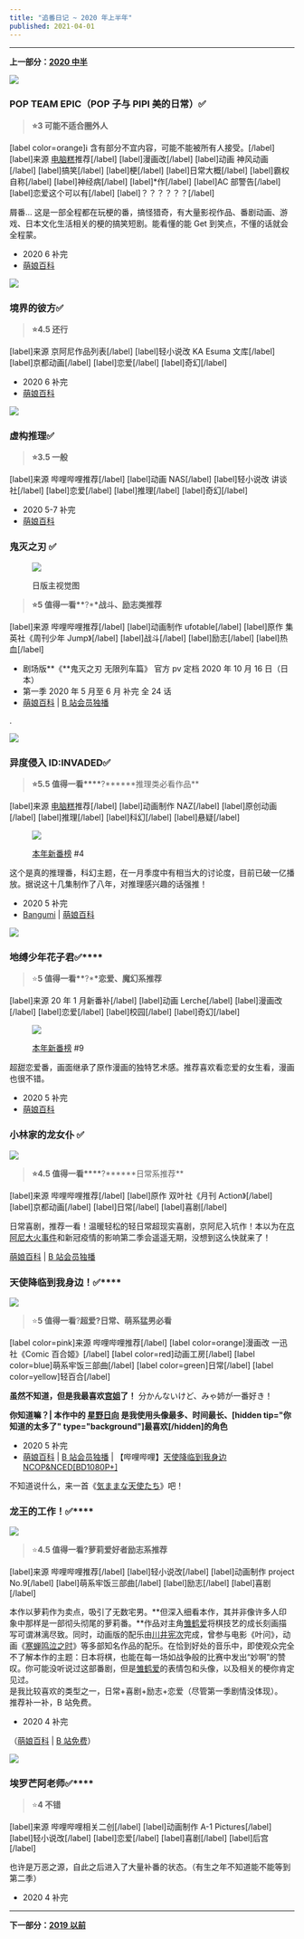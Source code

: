 ```yaml
---
title: "追番日记 ~ 2020 年上半年"
published: 2021-04-01
---
```


---

**上一部分：[2020 中半](https://magma.ink/fan20b#foot)**

![](images/212279_iG7S3.jpg)

### **POP TEAM EPIC**（**POP 子与 PIPI 美的日常**）✅

> **⭐3 可能不适合圈外人**

\[label color=orange\]ℹ️ 含有部分不宜内容，可能不能被所有人接受。\[/label\] \[label\]来源 [电脑糕](http://diannaogao.magma.ink)推荐\[/label\] \[label\]漫画改\[/label\] \[label\]动画 神风动画\[/label\] \[label\]搞笑\[/label\] \[label\]梗\[/label\] \[label\]日常大概\[/label\] \[label\]霸权自称\[/label\] \[label\]神经病\[/label\] \[label\]\*作\[/label\] \[label\]AC 部警告\[/label\] \[label\]恋爱这个可以有\[/label\] \[label\]？？？？？？\[/label\]

屑番... 这是一部全程都在玩梗的番，搞怪猎奇，有大量影视作品、番剧动画、游戏、日本文化生活相关的梗的搞笑短剧。能看懂的能 Get 到笑点，不懂的话就会全程蒙。

- 2020 6 补完
- [萌娘百科](https://zh.moegirl.org.cn/POP_TEAM_EPIC)

![](images/49278_8dE0u.jpg)

### **境界的彼方**✅

> **⭐4.5 还行**

\[label\]来源 京阿尼作品列表\[/label\] \[label\]轻小说改 KA Esuma 文库\[/label\] \[label\]京都动画\[/label\] \[label\]恋爱\[/label\] \[label\]奇幻\[/label\]

- 2020 6 补完
- [萌娘百科](https://zh.moegirl.org.cn/%E5%A2%83%E7%95%8C%E7%9A%84%E5%BD%BC%E6%96%B9)

![](images/271687_1326P.jpg)

### **虚构推理**✅

> **⭐3.5 一般**

\[label\]来源 哔哩哔哩推荐\[/label\] \[label\]动画 NAS\[/label\] \[label\]轻小说改 讲谈社\[/label\] \[label\]恋爱\[/label\] \[label\]推理\[/label\] \[label\]奇幻\[/label\]

- 2020 5-7 补完
- [萌娘百科](https://zh.moegirl.org.cn/%E8%99%9A%E6%9E%84%E6%8E%A8%E7%90%86)

### **鬼灭之刃 ✅**

<figure>

![](images/636px-Kimetsu_no_Yaiba_Anime_KV3.jpg)

<figcaption>

日版主视觉图

</figcaption>

</figure>

> **⭐5 值得一看\*\***?\***\*战斗、励志类推荐**

\[label\]来源 哔哩哔哩推荐\[/label\] \[label\]动画制作 ufotable\[/label\] \[label\]原作 集英社《周刊少年 Jump》\[/label\] \[label\]战斗\[/label\] \[label\]励志\[/label\] \[label\]热血\[/label\]

- 剧场版**《**鬼灭之刃 无限列车篇》 官方 pv 定档 2020 年 10 月 16 日（日本）
- 第一季 2020 年 5 月至 6 月 补完 全 24 话
- [萌娘百科](https://mzh.moegirl.org.cn/%E9%AC%BC%E7%81%AD%E4%B9%8B%E5%88%83) | [B 站会员独播](https://www.bilibili.com/bangumi/play/ss26801/)

.

![](images/285776_57c5p.jpg)

### **异度侵入 ID:INVADED✅**

> **⭐5.5 值得一看\*\*\*\***?**\*\***推理类必看作品\*\*

\[label\]来源 [电脑糕](http://diannaogao.magma.ink)推荐\[/label\] \[label\]动画制作 NAZ\[/label\] \[label\]原创动画\[/label\] \[label\]推理\[/label\] \[label\]科幻\[/label\] \[label\]悬疑\[/label\]

<figure>

![](images/p2581003971.jpg)

<figcaption>

[本年新番榜](https://magma.ink/fanshare-2020/) #4

</figcaption>

</figure>

这个是真的推理番，科幻主题，在一月季度中有相当大的讨论度，目前已破一亿播放。据说这十几集制作了八年，对推理感兴趣的话强推！

- 2020 5 补完
- [Bangumi](http://bgm.tv/subject/285776) | [萌娘百科](https://zh.moegirl.org.cn/ID:INVADED)

![](images/424px-Jibaku_Shonen_Hanako-kun_Anime_KV.jpg)

### **地缚少年花子君**✅\*\*\*\*

> ⭐**5 值得一看\*\***?\***\*恋爱、魔幻系推荐**

\[label\]来源 20 年 1 月新番补\[/label\] \[label\]动画 Lerche\[/label\] \[label\]漫画改\[/label\] \[label\]恋爱\[/label\] \[label\]校园\[/label\] \[label\]奇幻\[/label\]

<figure>

![](images/%E5%9C%B0%E7%BC%9A%E5%B0%91%E5%B9%B4%E8%8A%B1%E5%AD%90%E5%90%9B-%E7%AC%AC12%E8%AF%9D-%E4%BA%BA%E9%B1%BC%E5%85%AC%E4%B8%BB-@23-46.30-1609425515221.png)

<figcaption>

[本年新番榜](https://magma.ink/fanshare-2020/) #9

</figcaption>

</figure>

超甜恋爱番，画面继承了原作漫画的独特艺术感。推荐喜欢看恋爱的女生看，漫画也很不错。

- 2020 5 补完
- [萌娘百科](https://zh.moegirl.org.cn/%E5%9C%B0%E7%BC%9A%E5%B0%91%E5%B9%B4%E8%8A%B1%E5%AD%90%E5%90%9B#%E5%8B%95%E7%95%AB%E7%89%88)

### **小林家的龙女仆 ✅**

![](images/Maidragon_KV.jpg)

> **⭐4.5 值得一看\*\*\*\***?**\*\***日常系推荐\*\*

\[label\]来源 哔哩哔哩推荐\[/label\] \[label\]原作 双叶社《月刊 Action》\[/label\] \[label\]京都动画\[/label\] \[label\]日常\[/label\] \[label\]喜剧\[/label\]

日常喜剧，推荐一看！温暖轻松的轻日常超现实喜剧，京阿尼入坑作！本以为在[京阿尼大火事件](https://zh.moegirl.org.cn/2019%E5%B9%B47%E6%9C%8818%E6%97%A5%E4%BA%AC%E9%83%BD%E5%8A%A8%E7%94%BB%E7%AC%AC%E4%B8%80%E5%B7%A5%E4%BD%9C%E5%AE%A4%E7%BA%B5%E7%81%AB%E4%BA%8B%E4%BB%B6)和新冠疫情的影响第二季会遥遥无期，没想到这么快就来了！

[萌娘百科](https://zh.moegirl.org.cn/%E5%B0%8F%E6%9E%97%E5%AE%B6%E7%9A%84%E9%BE%99%E5%A5%B3%E4%BB%86#%E5%8A%A8%E7%94%BB%E7%89%88) | [B 站会员独播](https://www.bilibili.com/bangumi/media/md5800/)

### **天使降临到我身边！**✅\*\*\*\*

![](images/Wataten_Anime_KV.jpg)

> ⭐**5 值得一看**?**超爱?日常、萌系猛男必看**

\[label color=pink\]来源 哔哩哔哩推荐\[/label\] \[label color=orange\]漫画改 一迅社《Comic 百合姬》\[/label\] \[label color=red\]动画工房\[/label\] \[label color=blue\]萌系牢饭三部曲\[/label\] \[label color=green\]日常\[/label\] \[label color=yellow\]轻百合\[/label\]

**虽然不知道，但是我最喜欢[宫姐](/%E6%98%9F%E9%87%8E%E5%AE%AB%E5%AD%90)了！** 分かんないけど、みゃ姉が一番好き！

**你知道嘛？| 本作中的 [星野日向](https://zh.moegirl.org.cn/%E6%98%9F%E9%87%8E%E6%97%A5%E5%90%91) 是我使用头像最多、时间最长、\[hidden tip="你知道的太多了" type="background"\]**最喜欢**\[/hidden\]的角色**

- 2020 5 补完
- [萌娘百科](https://zh.moegirl.org.cn/%E5%A4%A9%E4%BD%BF%E9%99%8D%E4%B8%B4%E5%88%B0%E4%BA%86%E6%88%91%E8%BA%AB%E8%BE%B9!) | [B 站会员独播](https://www.bilibili.com/bangumi/play/ss26291/) | 【哔哩哔哩】[天使降临到我身边 NCOP&NCED\[BD1080P+\]](https://www.bilibili.com/video/av47912203?p=1)

不知道说什么，来一首《[気ままな天使たち](https://zh.moegirl.org.cn/%E8%87%AA%E7%94%B1%E8%87%AA%E5%9C%A8%E7%9A%84%E5%A4%A9%E4%BD%BF%E4%BB%AC)》吧！

### **龙王的工作！**✅\*\*\*\*

![](images/636px-Ryuoh_no_Oshigoto_Anime_KV-1.jpg)

> ⭐**4.5 值得一看?**萝莉爱好者**励志系推荐**

\[label\]来源 哔哩哔哩推荐\[/label\] \[label\]轻小说改\[/label\] \[label\]动画制作 project No.9\[/label\] \[label\]萌系牢饭三部曲\[/label\] \[label\]励志\[/label\] \[label\]喜剧\[/label\]

本作以萝莉作为卖点，吸引了无数宅男。**但深入细看本作，其并非像许多人印象中那样是一部彻头彻尾的萝莉番。**作品对主角[雏鹤爱](https://mzh.moegirl.org.cn/%E9%9B%8F%E9%B9%A4%E7%88%B1)将棋技艺的成长刻画描写可谓淋漓尽致。同时，动画版的配乐由[川井宪次](https://mzh.moegirl.org.cn/%E5%B7%9D%E4%BA%95%E5%AE%AA%E6%AC%A1)完成，曾参与电影《叶问》，动画《[寒蝉鸣泣之时](https://mzh.moegirl.org.cn/%E5%AF%92%E8%9D%89%E9%B8%A3%E6%B3%A3%E4%B9%8B%E6%97%B6)》等多部知名作品的配乐。在恰到好处的音乐中，即使观众完全不了解本作的主题：日本将棋，也能在每一场如战争般的比赛中发出“妙啊”的赞叹。你可能没听说过这部番剧，但是[雏鹤爱](https://mzh.moegirl.org.cn/%E9%9B%8F%E9%B9%A4%E7%88%B1)的表情包和头像，以及相关的梗你肯定见过。  
是我比较喜欢的类型之一，日常+喜剧+励志+恋爱（尽管第一季剧情没体现）。  
推荐补一补，B 站免费。

- 2020 4 补完

（[萌娘百科](https://mzh.moegirl.org.cn/%E9%BE%99%E7%8E%8B%E7%9A%84%E5%B7%A5%E4%BD%9C) | [B 站免费](https://m.bilibili.com/bangumi/play/ss21554)）

![](images/423px-Eromanga-sensei_Anime_KV2-1.png)

### **埃罗芒阿老师**✅\*\*\*\*

> ⭐**4 不错**

\[label\]来源 哔哩哔哩相关二创\[/label\] \[label\]动画制作 A-1 Pictures\[/label\] \[label\]轻小说改\[/label\] \[label\]恋爱\[/label\] \[label\]喜剧\[/label\] \[label\]后宫\[/label\]

也许是万恶之源，自此之后进入了大量补番的状态。（有生之年不知道能不能等到第二季）

- 2020 4 补完

---

**下一部分：[2019 以前](https://magma.ink/fanold/)**
